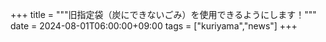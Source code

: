 +++
title = """旧指定袋（炭にできないごみ）を使用できるようにします！"""
date = 2024-08-01T06:00:00+09:00
tags = ["kuriyama","news"]
+++

